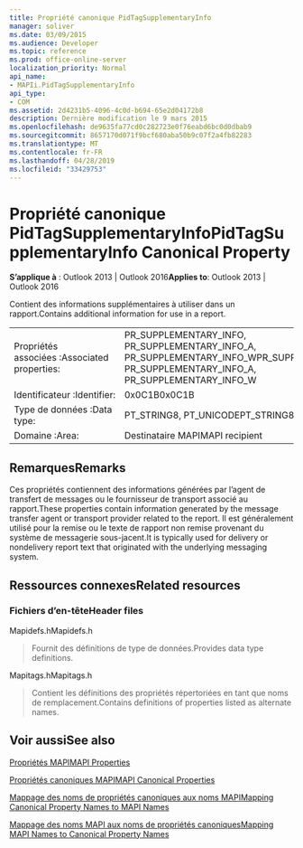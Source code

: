 ```yaml
---
title: Propriété canonique PidTagSupplementaryInfo
manager: soliver
ms.date: 03/09/2015
ms.audience: Developer
ms.topic: reference
ms.prod: office-online-server
localization_priority: Normal
api_name:
- MAPIi.PidTagSupplementaryInfo
api_type:
- COM
ms.assetid: 2d4231b5-4096-4c0d-b694-65e2d04172b8
description: Dernière modification le 9 mars 2015
ms.openlocfilehash: de9635fa77cd0c282723e0f76eabd6bc0d0dbab9
ms.sourcegitcommit: 8657170d071f9bcf680aba50b9c07f2a4fb82283
ms.translationtype: MT
ms.contentlocale: fr-FR
ms.lasthandoff: 04/28/2019
ms.locfileid: "33429753"
---
```

# <a name="pidtagsupplementaryinfo-canonical-property"></a><span data-ttu-id="21cab-103">Propriété canonique PidTagSupplementaryInfo</span><span class="sxs-lookup"><span data-stu-id="21cab-103">PidTagSupplementaryInfo Canonical Property</span></span>

  
  
<span data-ttu-id="21cab-104">**S’applique à** : Outlook 2013 | Outlook 2016</span><span class="sxs-lookup"><span data-stu-id="21cab-104">**Applies to**: Outlook 2013 | Outlook 2016</span></span> 
  
<span data-ttu-id="21cab-105">Contient des informations supplémentaires à utiliser dans un rapport.</span><span class="sxs-lookup"><span data-stu-id="21cab-105">Contains additional information for use in a report.</span></span>
  
|||
|:-----|:-----|
|<span data-ttu-id="21cab-106">Propriétés associées :</span><span class="sxs-lookup"><span data-stu-id="21cab-106">Associated properties:</span></span>  <br/> |<span data-ttu-id="21cab-107">PR_SUPPLEMENTARY_INFO, PR_SUPPLEMENTARY_INFO_A, PR_SUPPLEMENTARY_INFO_W</span><span class="sxs-lookup"><span data-stu-id="21cab-107">PR_SUPPLEMENTARY_INFO, PR_SUPPLEMENTARY_INFO_A, PR_SUPPLEMENTARY_INFO_W</span></span>  <br/> |
|<span data-ttu-id="21cab-108">Identificateur :</span><span class="sxs-lookup"><span data-stu-id="21cab-108">Identifier:</span></span>  <br/> |<span data-ttu-id="21cab-109">0x0C1B</span><span class="sxs-lookup"><span data-stu-id="21cab-109">0x0C1B</span></span>  <br/> |
|<span data-ttu-id="21cab-110">Type de données :</span><span class="sxs-lookup"><span data-stu-id="21cab-110">Data type:</span></span>  <br/> |<span data-ttu-id="21cab-111">PT_STRING8, PT_UNICODE</span><span class="sxs-lookup"><span data-stu-id="21cab-111">PT_STRING8, PT_UNICODE</span></span>  <br/> |
|<span data-ttu-id="21cab-112">Domaine :</span><span class="sxs-lookup"><span data-stu-id="21cab-112">Area:</span></span>  <br/> |<span data-ttu-id="21cab-113">Destinataire MAPI</span><span class="sxs-lookup"><span data-stu-id="21cab-113">MAPI recipient</span></span>  <br/> |
   
## <a name="remarks"></a><span data-ttu-id="21cab-114">Remarques</span><span class="sxs-lookup"><span data-stu-id="21cab-114">Remarks</span></span>

<span data-ttu-id="21cab-115">Ces propriétés contiennent des informations générées par l’agent de transfert de messages ou le fournisseur de transport associé au rapport.</span><span class="sxs-lookup"><span data-stu-id="21cab-115">These properties contain information generated by the message transfer agent or transport provider related to the report.</span></span> <span data-ttu-id="21cab-116">Il est généralement utilisé pour la remise ou le texte de rapport non remise provenant du système de messagerie sous-jacent.</span><span class="sxs-lookup"><span data-stu-id="21cab-116">It is typically used for delivery or nondelivery report text that originated with the underlying messaging system.</span></span>
  
## <a name="related-resources"></a><span data-ttu-id="21cab-117">Ressources connexes</span><span class="sxs-lookup"><span data-stu-id="21cab-117">Related resources</span></span>

### <a name="header-files"></a><span data-ttu-id="21cab-118">Fichiers d’en-tête</span><span class="sxs-lookup"><span data-stu-id="21cab-118">Header files</span></span>

<span data-ttu-id="21cab-119">Mapidefs.h</span><span class="sxs-lookup"><span data-stu-id="21cab-119">Mapidefs.h</span></span>
  
> <span data-ttu-id="21cab-120">Fournit des définitions de type de données.</span><span class="sxs-lookup"><span data-stu-id="21cab-120">Provides data type definitions.</span></span>
    
<span data-ttu-id="21cab-121">Mapitags.h</span><span class="sxs-lookup"><span data-stu-id="21cab-121">Mapitags.h</span></span>
  
> <span data-ttu-id="21cab-122">Contient les définitions des propriétés répertoriées en tant que noms de remplacement.</span><span class="sxs-lookup"><span data-stu-id="21cab-122">Contains definitions of properties listed as alternate names.</span></span>
    
## <a name="see-also"></a><span data-ttu-id="21cab-123">Voir aussi</span><span class="sxs-lookup"><span data-stu-id="21cab-123">See also</span></span>



[<span data-ttu-id="21cab-124">Propriétés MAPI</span><span class="sxs-lookup"><span data-stu-id="21cab-124">MAPI Properties</span></span>](mapi-properties.md)
  
[<span data-ttu-id="21cab-125">Propriétés canoniques MAPI</span><span class="sxs-lookup"><span data-stu-id="21cab-125">MAPI Canonical Properties</span></span>](mapi-canonical-properties.md)
  
[<span data-ttu-id="21cab-126">Mappage des noms de propriétés canoniques aux noms MAPI</span><span class="sxs-lookup"><span data-stu-id="21cab-126">Mapping Canonical Property Names to MAPI Names</span></span>](mapping-canonical-property-names-to-mapi-names.md)
  
[<span data-ttu-id="21cab-127">Mappage des noms MAPI aux noms de propriétés canoniques</span><span class="sxs-lookup"><span data-stu-id="21cab-127">Mapping MAPI Names to Canonical Property Names</span></span>](mapping-mapi-names-to-canonical-property-names.md)

